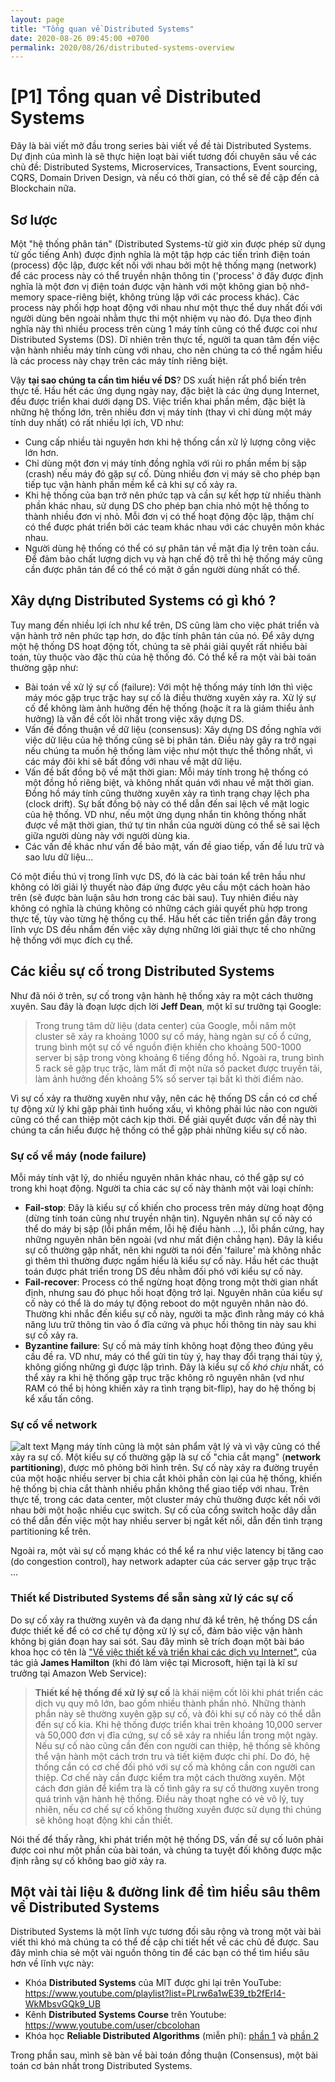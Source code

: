 ```yaml
---
layout: page
title: "Tổng quan về Distributed Systems"
date: 2020-08-26 09:45:00 +0700
permalink: 2020/08/26/distributed-systems-overview
---
```


# [P1] Tổng quan về Distributed Systems
Đây là bài viết mở đầu trong series bài viết về đề tài Distributed Systems. Dự định của mình là sẽ thực hiện loạt bài viết tương đối chuyên sâu về các chủ đề: Distributed Systems, Microservices, Transactions, Event sourcing, CQRS, Domain Driven Design, và nếu có thời gian, có thể sẽ đề cập đến cả Blockchain nữa.

## Sơ lược
Một "hệ thống phân tán" (Distributed Systems-từ giờ xin được phép sử dụng từ gốc tiếng Anh) được định nghĩa là một tập hợp các tiến trình điện toán (process) độc lập, được kết nối với nhau bởi một hệ thống mạng (network) để các process này có thể truyền nhận thông tin  ('process' ở đây được định nghĩa là một đơn vị điện toán được vận hành với một không gian bộ nhớ-memory space-riêng biệt, không trùng lặp với các process khác). Các process này phối hợp hoạt động với nhau như một thực thể duy nhất đối với người dùng bên ngoài  nhằm thực thi một nhiệm vụ nào đó. Dựa theo định nghĩa này thì nhiều process trên cùng 1 máy tính cũng có thể được coi như Distributed Systems (DS). Dĩ nhiên trên thực tế, người ta quan tâm đến việc vận hành nhiều máy tính cùng với nhau, cho nên chúng ta có thể ngầm hiểu là các process này chạy trên các máy tính riêng biệt.

Vậy **tại sao chúng ta cần tìm hiểu về DS**? DS xuất hiện rất phổ biến trên thực tế. Hầu hết các ứng dụng ngày nay, đặc biệt là các ứng dụng Internet, đều được triển khai dưới dạng DS. Việc triển khai phần mềm, đặc biệt là những hệ thống lớn, trên nhiều đơn vị máy tính (thay vì chỉ dùng một máy tính duy nhất) có rất nhiều lợi ích, VD như:
* Cung cấp nhiều tài nguyên hơn khi hệ thống cần xử lý lượng công việc lớn hơn.
* Chỉ dùng một đơn vị máy tính đồng nghĩa với rủi ro phần mềm bị sập (crash) nếu máy đó gặp sự cố. Dùng nhiều đơn vị máy sẽ cho phép bạn tiếp tục vận hành phần mềm kể cả khi sự cố xảy ra.
* Khi hệ thống của bạn trở nên phức tạp và cần sự kết hợp từ nhiều thành phần khác nhau, sử dụng DS cho phép bạn chia nhỏ một hệ thống to thành nhiều đơn vị nhỏ. Mỗi đơn vị có thể hoạt động độc lập, thậm chí có thể được phát triển bởi các team khác nhau với các chuyên môn khác nhau.
* Người dùng hệ thống có thể có sự phân tán về mặt địa lý trên toàn cầu. Để đảm bảo chất lượng dịch vụ và hạn chế độ trễ thì hệ thống máy cũng cần được phân tán để có thể có mặt ở gần người dùng nhất có thể.

## Xây dựng Distributed Systems có gì khó ?
Tuy mang đến nhiều lợi ích như kể trên, DS cũng làm cho việc phát triển và vận hành trở nên phức tạp hơn, do đặc tính phân tán của nó. Để xây dựng một hệ thống DS hoạt động tốt, chúng ta sẽ phải giải quyết rất nhiều bài toán, tùy thuộc vào đặc thù của hệ thống đó. Có thể kể ra một vài bài toán thường gặp như:
* Bài toán về xử lý sự cố (failure): Với một hệ thống máy tính lớn thì việc máy móc gặp trục trặc hay sự cố là điều thường xuyên xảy ra. Xử lý sự cố để không làm ảnh hưởng đến hệ thống (hoặc ít ra là giảm thiểu ảnh hưởng) là vấn đề cốt lõi nhất trong việc xây dựng DS.
* Vấn đề đồng thuận về dữ liệu (consensus): Xây dựng DS đồng nghĩa với việc dữ liệu của hệ thống cũng sẽ bị phân tán. Điều này gây ra trở ngại nếu chúng ta muốn hệ thống làm việc như một thực thể thống nhất, vì các máy đôi khi sẽ bất đồng với nhau về mặt dữ liệu.
* Vấn đề bất đồng bộ về mặt thời gian: Mỗi máy tính trong hệ thống có một đồng hồ riêng biệt, và không nhất quán với nhau về mặt thời gian. Đồng hồ máy tính cũng thường xuyên xảy ra tình trạng chạy lệch pha (clock drift). Sự bất đồng bộ này có thể dẫn đến sai lệch về mặt logic của hệ thống. VD như, nếu một ứng dụng nhắn tin không thống nhất được về mặt thời gian, thứ tự tin nhắn của người dùng có thể sẽ sai lệch giữa người dùng này với người dùng kia.
* Các vấn đề khác như vấn đề bảo mật, vấn đề giao tiếp, vấn đề lưu trữ và sao lưu dữ liệu...

Có một điều thú vị trong lĩnh vực DS, đó là các bài toán kể trên hầu như không có lời giải lý thuyết nào đáp ứng được yêu cầu một cách hoàn hảo trên (sẽ được bàn luận sâu hơn trong các bài sau). Tuy nhiên điều này không có nghĩa là chúng không có những cách giải quyết phù hợp trong thực tế, tùy vào từng hệ thống cụ thể. Hầu hết các tiến triển gần đây trong lĩnh vực DS đều nhắm đến việc xây dựng những lời giải thực tế cho những hệ thống với mục đích cụ thể.

## Các kiểu sự cố trong Distributed Systems
Như đã nói ở trên, sự cố trong vận hành hệ thống xảy ra một cách thường xuyên. Sau đây là đoạn lược dịch lời **Jeff Dean**, một kĩ sư trưởng tại Google:
> Trong trung tâm dữ liệu (data center) của Google, mỗi năm một cluster sẽ xảy ra khoảng 1000 sự cố máy, hàng ngàn sự cố ổ cứng, trung bình một sự cố về nguồn điện khiến cho khoảng 500-1000 server bị sập trong vòng khoảng 6 tiếng đồng hồ. Ngoài ra, trung bình 5 rack sẽ gặp trục trặc, làm mất đi một nửa số packet được truyền tải, làm ảnh hưởng đến khoảng 5% số server tại bất kì thời điểm nào.

Vì sự cố xảy ra thường xuyên như vậy, nên các hệ thống DS cần có cơ chế tự động xử lý khi gặp phải tình huống xấu, vì không phải lúc nào con người cũng có thể can thiệp một cách kịp thời. Để giải quyết được vấn đề này thì chúng ta cần hiểu được hệ thống có thể gặp phải những kiểu sự cố nào.
### Sự cố về máy (node failure)
Mỗi máy tính vật lý, do nhiều nguyên nhân khác nhau, có thể gặp sự có trong khi hoạt động. Người ta chia các sự cố này thành một vài loại chính:
* **Fail-stop**: Đây là kiểu sự cố khiến cho process trên máy dừng hoạt động (dừng tính toán cũng như truyền nhận tin). Nguyên nhân sự cố này có thể do máy bị sập (lỗi phần mềm, lỗi hệ điều hành ...), lỗi phần cứng, hay những nguyên nhân bên ngoài (vd như mất điện chẳng hạn). Đây là kiểu sự cố thường gặp nhất, nên khi người ta nói đến 'failure' mà không nhắc gì thêm thì thường được ngầm hiểu là kiểu sự cố này. Hầu hết các thuật toán được phát triển trong DS đều nhằm đối phó với kiểu sự cố này.
* **Fail-recover**: Process có thể ngừng hoạt động trong một thời gian nhất định, nhưng sau đó phục hồi hoạt động trở lại. Nguyên nhân của kiểu sự cố này có thể là do máy tự động reboot do một nguyên nhân nào đó. Thường khi nhắc đến kiểu sự cố này, người ta mặc đình rằng máy có khả năng lưu trữ thông tin vào ổ đĩa cứng và phục hồi thông tin này sau khi sự cố xảy ra.
* **Byzantine failure**: Sự cố mà máy tính không hoạt động theo đúng yêu cầu đề ra. VD như, máy có thể gửi tin tùy ý, hay thay đổi trạng thái tùy ý, không giống những gì được lập trình. Đây là kiểu sự cố *khó chịu* nhất, có thể xảy ra khi hệ thống gặp trục trặc không rõ nguyên nhân (vd như RAM có thể bị hỏng khiến xảy ra tình trạng bit-flip), hay do hệ thống bị kể xấu tấn công.
### Sự cố về network
![alt text](https://github.com/dhhoang/dhhoang.github.io/raw/gh-pages/network_partition.JPG "Logo Title Text 1")
Mạng máy tính cũng là một sản phẩm vật lý và vì vậy cũng có thể xảy ra sự cố. Một kiểu sự cố thường gặp là sự cố "chia cắt mạng" (**network partitioning**), được mô phỏng bởi hình trên. Sự cố này xảy ra đường truyền của một hoặc nhiều server bị chia cắt khỏi phần còn lại của hệ thống, khiến hệ thống bị chia cắt thành nhiều phần không thể giao tiếp với nhau. 
Trên thực tế, trong các data center, một cluster máy chủ thường được kết nối với nhau bởi một hoặc nhiều cục switch. Sự cố của cổng switch hoặc dây dẫn có thể dẫn đến việc một hay nhiều server bị ngắt kết nối, dẫn đến tình trạng partitioning kể trên.

Ngoài ra, một vài sự cố mạng khác có thể kể ra như việc latency bị tăng cao (do congestion control), hay network adapter của các server gặp trục trặc ...

### Thiết kế Distributed Systems để sẵn sàng xử lý các sự cố
Do sự cố xảy ra thường xuyên và đa dạng như đã kể trên, hệ thống DS cần được thiết kế để có cơ chế tự động xử lý sự cố, đảm bảo việc vận hành không bị gián đoạn hay sai sót. Sau đây mình sẽ trích đoạn một bài báo khoa học có tên là ["Về việc thiết kế và triển khai các dịch vụ Internet"](https://www.usenix.org/legacy/event/lisa07/tech/full_papers/hamilton/hamilton.pdf), của tác giả **James Hamilton** (khi đó làm việc tại Microsoft, hiện tại là kĩ sư trưởng tại Amazon Web Service):
>**Thiết kế hệ thống để xử lý sự cố** là khái niệm cốt lõi khi phát triển các dịch vụ quy mô lớn, bao gồm nhiều thành phần nhỏ. Những thành phần này sẽ thường xuyên gặp sự cố, và đôi khi sự cố này có thể dẫn đến sự cố kia. Khi hệ thống được triển khai trên khoảng 10,000 server và 50,000 đơn vị đĩa cứng, sự cố sẽ xảy ra nhiều lần trong một ngày. Nếu sự cố nào cũng cần đến con người can thiệp, hệ thống sẽ không thể vận hành một cách trơn tru và tiết kiệm được chi phí. Do đó, hệ thống cần có cơ chế đối phó với sự cố mà không cần con người can thiệp. Cơ chế này cần được kiểm tra một cách thường xuyên. Một cách đơn giản để kiểm tra là cố tình gây ra sự cố thường xuyên trong quá trình vận hành hệ thống. Điều này thoạt nghe có vẻ vô lý, tuy nhiên, nếu cơ chế sự cố không thường xuyên được sử dụng thì chúng sẽ không hoạt động khi cần thiết.

Nói thế để thấy rằng, khi phát triển một hệ thống DS, vấn đề sự cố luôn phải được coi như một phần của bài toán, và chúng ta tuyệt đối không được mặc định rằng sự cố không bao giờ xảy ra. 

## Một vài tài liệu & đường link để tìm hiểu sâu thêm về Distributed Systems
Distributed Systems là một lĩnh vực tương đối sâu rộng và trong một vài bài viết thì khó mà chúng ta có thể đề cập chi tiết hết về các chủ đề được. Sau đây mình chia sẻ một vài nguồn thông tin để các bạn có thể tìm hiểu sâu hơn về lĩnh vực này: 
* Khóa **Distributed Systems** của MIT được ghi lại trên YouTube: https://www.youtube.com/playlist?list=PLrw6a1wE39_tb2fErI4-WkMbsvGQk9_UB
* Kênh **Distributed Systems Course** trên Youtube: https://www.youtube.com/user/cbcolohan
* Khóa học **Reliable Distributed Algorithms** (miễn phí): [phần 1](https://courses.edx.org/courses/course-v1:KTHx+ID2203.1x+3T_2017/course/) và [phần 2](https://courses.edx.org/courses/course-v1:KTHx+ID2203.2x+2016T4/course/)

Trong phần sau, mình sẽ bàn về bài toán đồng thuận (Consensus), một bài toán cơ bản nhất trong Distributed Systems.
